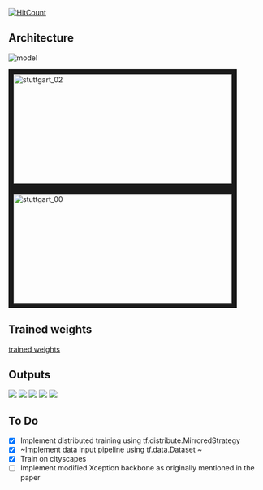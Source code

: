 [![HitCount](http://hits.dwyl.com/pk00095/https://githubcom/pk00095/DeepLabV3_Plus-Tensorflow20git.svg)](http://hits.dwyl.com/pk00095/https://githubcom/pk00095/DeepLabV3_Plus-Tensorflow20git)


## Architecture
![model](deeplabv3plus.png)

<a href="gifs/stuttgart_02.gif " target="_blank"><img 
src="gifs/stuttgart_02.gif" alt="stuttgart_02" width="430" height="215" 
border="10" /></a>
<a href="gifs/stuttgart_00.gif " target="_blank"><img 
src="gifs/stuttgart_00.gif" alt="stuttgart_00" width="430" height="215" 
border="10" /></a>

## Trained weights
[trained weights](https://drive.google.com/open?id=1wRXyIGUVRws3BJHX-UrNDSZGDzUzgVMx)


## Outputs
![](outputs/frankfurt_000001_058914_leftImg8bit.png)
![](outputs/frankfurt_000000_014480_leftImg8bit.png)
![](outputs/munster_000114_000019_leftImg8bit.png)
![](outputs/munster_000129_000019_leftImg8bit.png) 
![](outputs/munster_000031_000019_leftImg8bit.png)

## To Do
- [x] Implement distributed training using tf.distribute.MirroredStrategy
- [x] ~Implement data input pipeline using tf.data.Dataset ~
- [x] Train on cityscapes
- [ ] Implement modified Xception backbone as originally mentioned in the paper
